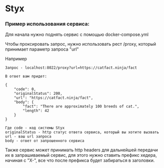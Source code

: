 # Styx

### Пример использования сервиса:

Для начала нужно поднять сервис с помощью docker-compose.yml

Чтобы проксировать запрос, нужно использовать рест /proxy, который принимает параметр запроса "url"

Например
```
Запрос - localhost:8022/proxy?url=https://catfact.ninja/fact

В ответ вам придет:

{
    "code": 0,
    "originalStatus": 200,
    "url": "https://catfact.ninja/fact",
    "body": {
        "fact": "There are approximately 100 breeds of cat.",
        "length": 42
    }
}

Где code - код системы Styx
originalStatus - http статус ответа сервиса, который вы хотите вызвать
url - ваш url запроса
body - ответ от запрошенного сервиса
```

Также сервис может принимать http headers для дальнейшей передачи их в запрашиваемый сервис, 
для этого нужно ставить префикс хедера, начиная с "X-", все что после префикса будет забираться в заголовки.

